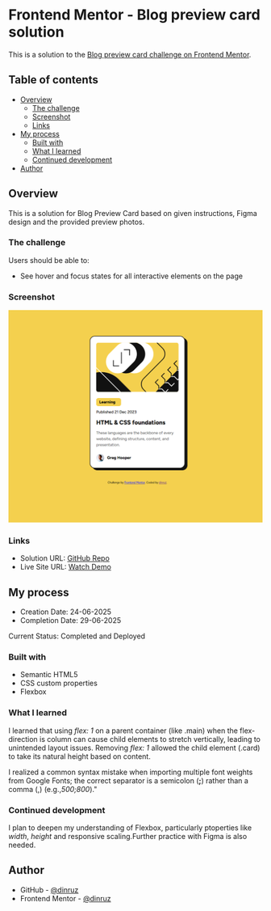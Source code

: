 # Frontend Mentor - Blog preview card solution

This is a solution to the [Blog preview card challenge on Frontend Mentor](https://www.frontendmentor.io/challenges/blog-preview-card-ckPaj01IcS).

## Table of contents

- [Overview](#overview)
  - [The challenge](#the-challenge)
  - [Screenshot](#screenshot)
  - [Links](#links)
- [My process](#my-process)
  - [Built with](#built-with)
  - [What I learned](#what-i-learned)
  - [Continued development](#continued-development)
- [Author](#author)


## Overview

This is a solution for Blog Preview Card based on given instructions, Figma design and the provided preview photos.

### The challenge

Users should be able to:

- See hover and focus states for all interactive elements on the page

### Screenshot

![Screenshot](./screenshot.png)


### Links

- Solution URL: [GitHub Repo](https://github.com/dinruz/blog-preview-card)
- Live Site URL: [Watch Demo](https://dinruz.github.io/blog-preview-card)

## My process

- Creation Date: 24-06-2025
- Completion Date: 29-06-2025

Current Status: Completed and Deployed

### Built with

- Semantic HTML5 
- CSS custom properties
- Flexbox

### What I learned

I learned that using *flex: 1* on a parent container (like .main) when the flex-direction is column can cause child elements to stretch vertically, leading to unintended layout issues. Removing *flex: 1* allowed the child element (.card) to take its natural height based on content.

I realized a common syntax mistake when importing multiple font weights from Google Fonts; the correct separator is a semicolon (**;**) rather than a comma (,) (e.g.,*500;800*)."

### Continued development

I plan to deepen my understanding of Flexbox, particularly ptoperties like *width*, *height* and responsive scaling.Further practice with Figma is also needed.


## Author

- GitHub - [@dinruz](https://github.com/dinruz)
- Frontend Mentor - [@dinruz](https://www.frontendmentor.io/profile/dinruz)
